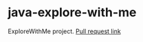# java-explore-with-me
ExploreWithMe project.
[Pull request link](https://github.com/MatveevaVeronikaViktorovna/java-explore-with-me/pull/5)
